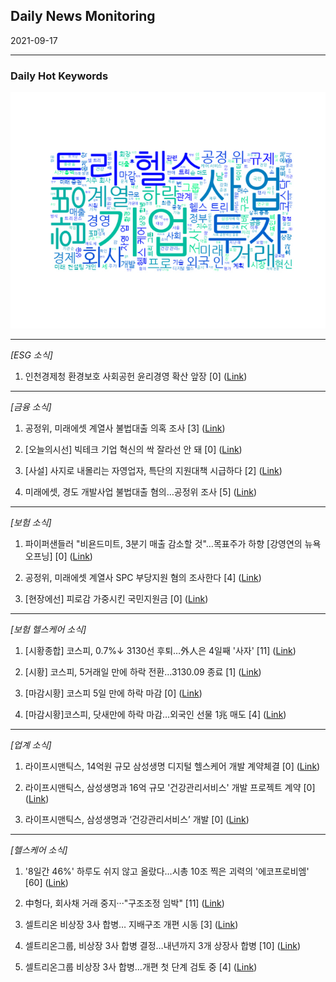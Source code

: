 ## Daily News Monitoring 

2021-09-17 

----------

### Daily Hot Keywords 

![word_cloud](image/2021-09-17_word_cloud.png)

----------

*[ESG 소식]*

1. 인천경제청 환경보호 사회공헌 윤리경영 확산 앞장 [0] ([Link](https://news.naver.com/main/read.naver?mode=LSD&mid=sec&sid1=102&oid=005&aid=0001471477))

----------

*[금융 소식]*

1. 공정위, 미래에셋 계열사 불법대출 의혹 조사 [3] ([Link](https://news.naver.com/main/read.naver?mode=LSD&mid=sec&sid1=101&oid=079&aid=0003554451))

2. [오늘의시선] 빅테크 기업 혁신의 싹 잘라선 안 돼 [0] ([Link](https://news.naver.com/main/read.naver?mode=LSD&mid=sec&sid1=110&oid=022&aid=0003620574))

3. [사설] 사지로 내몰리는 자영업자, 특단의 지원대책 시급하다 [2] ([Link](https://news.naver.com/main/read.naver?mode=LSD&mid=sec&sid1=110&oid=022&aid=0003620578))

4. 미래에셋, 경도 개발사업 불법대출 혐의…공정위 조사 [5] ([Link](https://news.naver.com/main/read.naver?mode=LSD&mid=sec&sid1=101&oid=020&aid=0003382612))

----------

*[보험 소식]*

1. 파이퍼샌들러 "비욘드미트, 3분기 매출 감소할 것"…목표주가 하향 [강영연의 뉴욕오프닝] [0] ([Link](https://news.naver.com/main/read.naver?mode=LSD&mid=sec&sid1=101&oid=015&aid=0004606105))

2. 공정위, 미래에셋 계열사 SPC 부당지원 혐의 조사한다 [4] ([Link](https://news.naver.com/main/read.naver?mode=LSD&mid=sec&sid1=101&oid=366&aid=0000761651))

3. [현장에선] 피로감 가중시킨 국민지원금 [0] ([Link](https://news.naver.com/main/read.naver?mode=LSD&mid=sec&sid1=110&oid=022&aid=0003620576))

----------

*[보험 헬스케어 소식]*

1. [시황종합] 코스피, 0.7%↓ 3130선 후퇴…外人은 4일째 '사자' [11] ([Link](https://news.naver.com/main/read.naver?mode=LSD&mid=sec&sid1=101&oid=421&aid=0005609302))

2. [시황] 코스피, 5거래일 만에 하락 전환…3130.09 종료 [1] ([Link](https://news.naver.com/main/read.naver?mode=LSD&mid=sec&sid1=101&oid=629&aid=0000106517))

3. [마감시황] 코스피 5일 만에 하락 마감 [0] ([Link](https://news.naver.com/main/read.naver?mode=LSD&mid=sec&sid1=101&oid=016&aid=0001888951))

4. [마감시황]코스피, 닷새만에 하락 마감…외국인 선물 1兆 매도 [4] ([Link](https://news.naver.com/main/read.naver?mode=LSD&mid=sec&sid1=101&oid=003&aid=0010725818))

----------

*[업계 소식]*

1. 라이프시맨틱스, 14억원 규모 삼성생명 디지털 헬스케어 개발 계약체결 [0] ([Link](https://news.naver.com/main/read.naver?mode=LSD&mid=sec&sid1=101&oid=277&aid=0004970582))

2. 라이프시맨틱스, 삼성생명과 16억 규모 '건강관리서비스' 개발 프로젝트 계약 [0] ([Link](https://news.naver.com/main/read.naver?mode=LSD&mid=sec&sid1=102&oid=030&aid=0002970008))

3. 라이프시맨틱스, 삼성생명과 ‘건강관리서비스’ 개발 [0] ([Link](https://news.naver.com/main/read.naver?mode=LSD&mid=sec&sid1=101&oid=215&aid=0000985129))

----------

*[헬스케어 소식]*

1. '8일간 46%' 하루도 쉬지 않고 올랐다…시총 10조 찍은 괴력의 '에코프로비엠' [60] ([Link](https://news.naver.com/main/read.naver?mode=LSD&mid=sec&sid1=101&oid=009&aid=0004853774))

2. 中헝다, 회사채 거래 중지···"구조조정 임박" [11] ([Link](https://news.naver.com/main/read.naver?mode=LSD&mid=sec&sid1=104&oid=011&aid=0003963818))

3. 셀트리온 비상장 3사 합병… 지배구조 개편 시동 [3] ([Link](https://news.naver.com/main/read.naver?mode=LSD&mid=sec&sid1=105&oid=029&aid=0002697337))

4. 셀트리온그룹, 비상장 3사 합병 결정…내년까지 3개 상장사 합병 [10] ([Link](https://news.naver.com/main/read.naver?mode=LSD&mid=sec&sid1=105&oid=009&aid=0004853775))

5. 셀트리온그룹 비상장 3사 합병…개편 첫 단계 검토 중 [4] ([Link](https://news.naver.com/main/read.naver?mode=LSD&mid=sec&sid1=101&oid=215&aid=0000985274))

